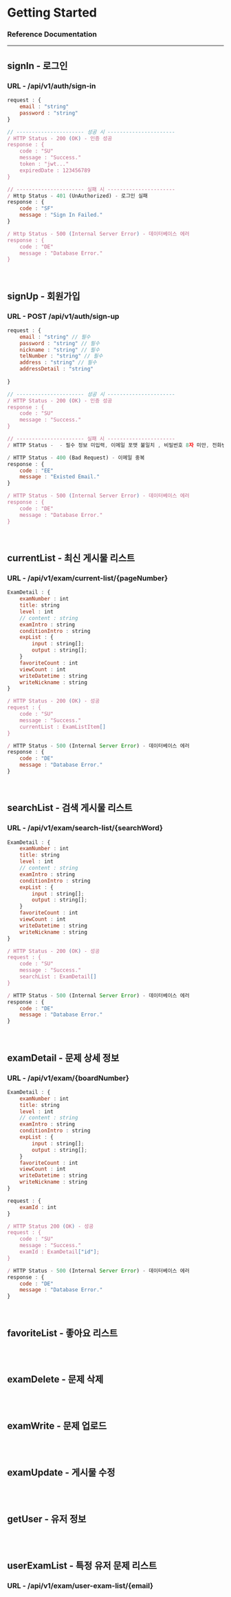 # Getting Started

### Reference Documentation

<hr>

## signIn - 로그인

### URL - /api/v1/auth/sign-in

```js
request : {
    email : "string"
    password : "string"
}

// ---------------------- 성공 시 ----------------------
/ HTTP Status - 200 (OK) - 인증 성공 
response : {
    code : "SU"
    message : "Success."
    token : "jwt..."
    expiredDate : 123456789
}

// ---------------------- 실패 시 ----------------------
/ Http Status - 401 (UnAuthorized) - 로그인 실패 
response : {
    code : "SF"
    message : "Sign In Failed."
}

/ Http Status - 500 (Internal Server Error) - 데이터베이스 에러
response : {
    code : "DE"
    message : "Database Error."
}
```

<br>

## signUp - 회원가입 

### URL - POST /api/v1/auth/sign-up

```js
request : {
    email : "string" // 필수
    password : "string" // 필수
    nickname : "string" // 필수
    telNumber : "string" // 필수
    address : "string" // 필수
    addressDetail : "string"
    
}

// ---------------------- 성공 시 ----------------------
/ HTTP Status - 200 (OK) - 인증 성공 
response : {
    code : "SU"
    message : "Success."
}

// ---------------------- 실패 시 ----------------------
/ HTTP Status -  - 필수 정보 미입력, 이메일 포맷 불일치 , 비밀번호 8자 미만, 전화번호 포맷 불일치

/ HTTP Status - 400 (Bad Request) - 이메일 중복 
response : {
    code : "EE"
    message : "Existed Email."
}

/ HTTP Status - 500 (Internal Server Error) - 데이터베이스 에러
response : {
    code : "DE"
    message : "Database Error."
}
```

<br>

## currentList - 최신 게시물 리스트

### URL - /api/v1/exam/current-list/{pageNumber}

```js
ExamDetail : {
    examNumber : int
    title: string
    level : int
    // content : string
    examIntro : string
    conditionIntro : string
    expList : {
        input : string[];
        output : string[];
    }
    favoriteCount : int
    viewCount : int
    writeDatetime : string
    writeNickname : string
}

/ HTTP Status - 200 (OK) - 성공 
request : {
    code : "SU"
    message : "Success."
    currentList : ExamListItem[]
}

/ HTTP Status - 500 (Internal Server Error) - 데이터베이스 에러
response : {
    code : "DE"
    message : "Database Error."
}

```

<br>

## searchList - 검색 게시물 리스트

### URL - /api/v1/exam/search-list/{searchWord}

```js
ExamDetail : {
    examNumber : int
    title: string
    level : int
    // content : string
    examIntro : string
    conditionIntro : string
    expList : {
        input : string[];
        output : string[];
    }
    favoriteCount : int
    viewCount : int
    writeDatetime : string
    writeNickname : string
}

/ HTTP Status - 200 (OK) - 성공 
request : {
    code : "SU"
    message : "Success."
    searchList : ExamDetail[]
}

/ HTTP Status - 500 (Internal Server Error) - 데이터베이스 에러
response : {
    code : "DE"
    message : "Database Error."
}

```

<br>

## examDetail - 문제 상세 정보

### URL - /api/v1/exam/{boardNumber}

```js
ExamDetail : {
    examNumber : int
    title: string
    level : int
    // content : string
    examIntro : string
    conditionIntro : string
    expList : {
        input : string[];
        output : string[];
    }
    favoriteCount : int
    viewCount : int
    writeDatetime : string
    writeNickname : string
}

request : {
    examId : int
}

/ HTTP Status 200 (OK) - 성공 
request : {
    code : "SU"
    message : "Success."
    examId : ExamDetail["id"];
}

/ HTTP Status - 500 (Internal Server Error) - 데이터베이스 에러
response : {
    code : "DE"
    message : "Database Error."
}
```

<br>

## favoriteList - 좋아요 리스트

```

```

<br>

## examDelete - 문제 삭제

```

```

<br>

## examWrite - 문제 업로드

```

```

<br>

## examUpdate - 게시물 수정

```

```

<br>

## getUser - 유저 정보 

```

```

<br>

## userExamList - 특정 유저 문제 리스트 

### URL - /api/v1/exam/user-exam-list/{email}

```

```
